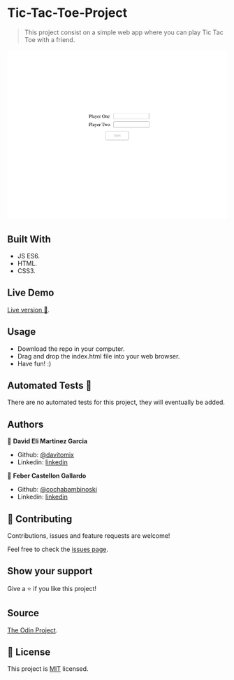 # Tic-Tac-Toe-Project
> This project consist on a simple web app where you can play Tic Tac Toe with a friend.

![screenshot](./tictactocmain.gif)

## Built With
- JS ES6.
- HTML.
- CSS3.

## Live Demo
[Live version :rocket:](https://rawcdn.githack.com/davitomix/Tic-Tac-Toe-Project/e5218b93ad649f3552e5908d848ddc27c1b41f62/index.html).

## Usage
- Download the repo in your computer.
- Drag and drop the index.html file into your web browser.
- Have fun! :)

## Automated Tests :space_invader:
There are no automated tests for this project, they will eventually be added.

## Authors
👤 **David Eli Martinez Garcia**

- Github: [@davitomix](https://github.com/davitomix)
- Linkedin: [linkedin](https://linkedin.com/linkedinhandle)

👤 **Feber Castellon Gallardo**

- Github: [@cochabambinoski](https://github.com/cochabambinoski)
- Linkedin: [linkedin](https://www.linkedin.com/in/cochabambino/)


## 🤝 Contributing
Contributions, issues and feature requests are welcome!

Feel free to check the [issues page](issues/).

## Show your support

Give a ⭐️ if you like this project!

## Source
[The Odin Project](https://www.theodinproject.com/courses/javascript/lessons/tic-tac-toe-javascript).

## 📝 License
This project is [MIT](https://opensource.org/licenses/MIT) licensed.
